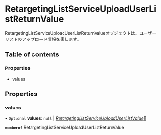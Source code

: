 # RetargetingListServiceUploadUserListReturnValue


<div lang=\"ja\">RetargetingListServiceUploadUserListReturnValueオブジェクトは、ユーザーリストのアップロード情報を表します。</div> 

## Table of contents

### Properties

- [values](retargetinglistserviceuploaduserlistreturnvalue.md#values)

## Properties

### values

• `Optional` **values**: ``null`` \| [*RetargetingListServiceUploadUserListValue*](retargetinglistserviceuploaduserlistvalue.md)[]

**`memberof`** RetargetingListServiceUploadUserListReturnValue
